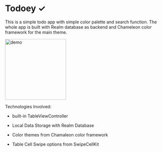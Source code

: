 # Todoey ✓

This is a simple todo app with simple color palette and search function.  The whole app is built with Realm database as backend and Chameleon color framework for the main theme.

<img src="media/demo_original.gif" alt="demo" style="width:200px;"/>

Technologies Involved:

- built-in TableViewController

- Local Data Storage with Realm Database
- Color themes from Chamaleon color framework
- Table Cell Swipe options from SwipeCellKit
